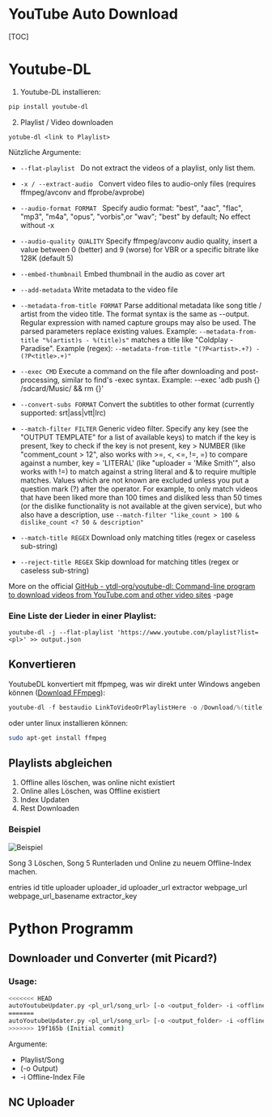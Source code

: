 # YouTube Auto Download

[TOC]

# Youtube-DL

1. Youtube-DL installieren:

```powershell
pip install youtube-dl
```

2. Playlist / Video downloaden

```
yotube-dl <link to Playlist>
```

Nützliche Argumente:

- `--flat-playlist ` Do not extract the videos of a playlist, only list them.

- `-x / --extract-audio ` Convert video files to audio-only files (requires ffmpeg/avconv and ffprobe/avprobe)

- `--audio-format FORMAT ` Specify audio format: "best", "aac", "flac", "mp3", "m4a", "opus", "vorbis",or "wav"; "best" by default; No effect without -x

- `--audio-quality QUALITY`  Specify ffmpeg/avconv audio quality, insert a value between 0 (better) and 9 (worse) for VBR or a specific bitrate like 128K (default 5)

- `--embed-thumbnail` Embed thumbnail in the audio as cover art

- `--add-metadata` Write metadata to the video file

- `--metadata-from-title FORMAT` Parse additional metadata like song title / artist from the video title. The format syntax is the same as --output. Regular expression with named capture groups may also be used. The parsed parameters replace existing values. Example: `--metadata-from-title "%(artist)s - %(title)s"` matches a title like "Coldplay - Paradise". Example (regex): `--metadata-from-title "(?P<artist>.+?) - (?P<title>.+)"`

- `--exec CMD` Execute a command on the file after downloading and post-processing, similar to find's -exec syntax. Example: --exec 'adb push {} /sdcard/Music/ && rm {}'

- `--convert-subs FORMAT` Convert the subtitles to other format (currently supported: srt|ass|vtt|lrc)

- `--match-filter FILTER` Generic video filter. Specify any key (see the "OUTPUT TEMPLATE" for a list of available keys) to match if the key is present, !key to check if the key is not present, key > NUMBER (like "comment_count > 12", also works with  >=, <, <=, !=, =) to compare against a number, key = 'LITERAL' (like "uploader = 'Mike Smith'", also works with !=) to match against a string literal and & to require multiple matches. Values which are not known are excluded unless you put a question mark (?) after the operator. For example, to only match videos that have been liked more than 100 times and disliked less than 50 times (or the dislike functionality is not available at the given service), but who also have a description, use `--match-filter "like_count > 100 & dislike_count <? 50 & description"`

- `--match-title REGEX` Download only matching titles (regex or caseless sub-string)
- `--reject-title REGEX` Skip download for matching titles (regex or caseless sub-string)

More on the official [GitHub - ytdl-org/youtube-dl: Command-line program to download videos from YouTube.com and other video sites](https://github.com/ytdl-org/youtube-dl) -page



### Eine Liste der Lieder in einer Playlist:

```
youtube-dl -j --flat-playlist 'https://www.youtube.com/playlist?list=<pl>' >> output.json
```

## Konvertieren

YoutubeDL konvertiert mit ffpmpeg, was wir direkt unter Windows angeben können ([Download FFmpeg](https://www.ffmpeg.org/download.html#build-windows)): 

```powershell
youtube-dl -f bestaudio LinkToVideoOrPlaylistHere -o /Download/%(title)s.%(ext)s --ffmpeg-location %CD%\ffmpeg\bin
```

oder unter linux installieren können:

```bash
sudo apt-get install ffmpeg
```

## Playlists abgleichen

1. Offline alles löschen, was online nicht existiert
2. Online alles Löschen, was Offline existiert
3. Index Updaten
4. Rest Downloaden

### Beispiel

![Beispiel](C:\Users\Benedikt\Projekte\YoutubeAPI2\Beispiel.svg)

Song 3 Löschen, Song 5 Runterladen und Online zu neuem Offline-Index machen.

entries
id
title
uploader
uploader_id
uploader_url
extractor
webpage_url
webpage_url_basename
extractor_key

# Python Programm

## Downloader und Converter (mit Picard?)

### Usage:

```bash
<<<<<<< HEAD
autoYoutubeUpdater.py <pl_url/song_url> [-o <output_folder> -i <offline_index_file>]
=======
autoYoutubeUpdater.py <pl_url/song_url> [-o <output_folder> -i <offline_index_file]
>>>>>>> 19f165b (Initial commit)
```

Argumente: 

- Playlist/Song
- (-o Output)
- -i Offline-Index File

## NC Uploader

